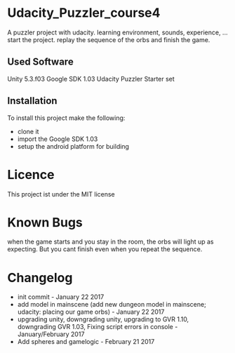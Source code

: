 # Udacity_Puzzler_course4

A puzzler project with udacity. learning environment, sounds, experience, ...
start the project. replay the sequence of the orbs and finish the game. 

## Used Software

Unity 5.3.f03
Google SDK 1.03
Udacity Puzzler Starter set

## Installation

To install this project make the following:

* clone it
* import the Google SDK 1.03
* setup the android platform for building

# Licence

This project ist under the MIT license

# Known Bugs

when the game starts and you stay in the room, the orbs will light up as expecting. But you cant finish even when you repeat the sequence.

# Changelog

* init commit - January 22 2017
* add model in mainscene (add new dungeon model in mainscene; udacity: placing our game orbs) - January 22 2017
* upgrading unity, downgrading unity, upgrading to GVR 1.10, downgrading GVR 1.03, Fixing script errors in console - January/February 2017
* Add spheres and gamelogic - February 21 2017
